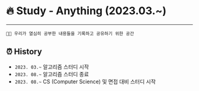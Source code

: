 # 🔥 Study - Anything (2023.03.~)
---
```
👨‍💻 우리가 열심히 공부한 내용들을 기록하고 공유하기 위한 공간
```

## ⏰ History
- `2023. 03.~` 알고리즘 스터디 시작
- `2023. 08.~` 알고리즘 스터디 종료
- `2023. 08.~` CS (Computer Science) 및 면접 대비 스터디 시작 


